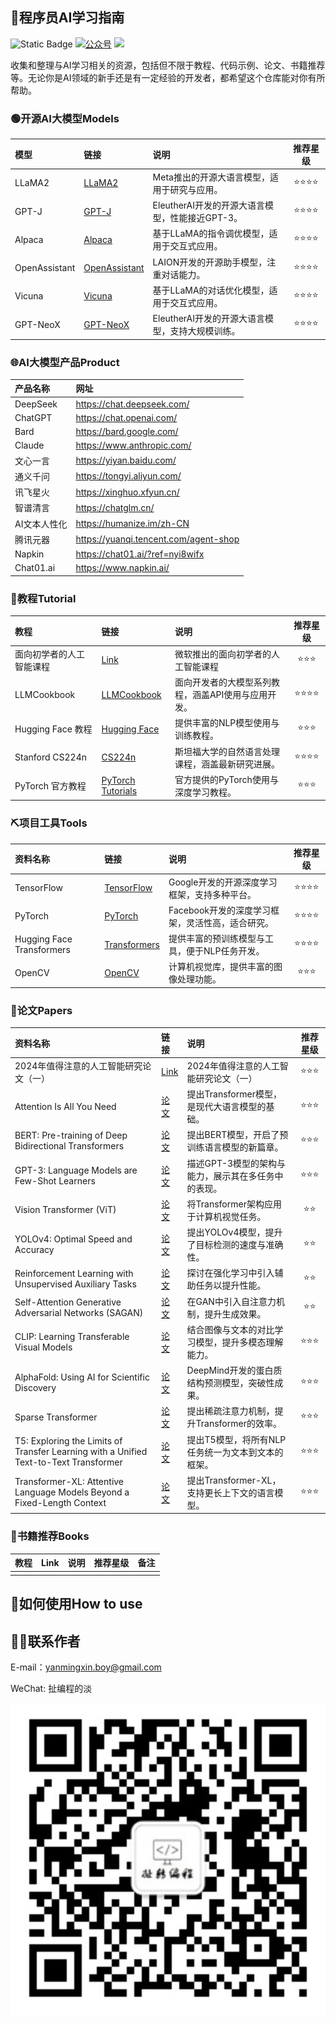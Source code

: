 ## 🚢程序员AI学习指南

![Static Badge](https://img.shields.io/badge/AI%20Learning-闫同学-8A2BE2)
<a href="https://github.com/ibarryyan/golang-tips-100/blob/master/img/wechat.jpg"><img src="https://img.shields.io/badge/%E5%85%AC%E4%BC%97%E5%8F%B7-%E6%89%AF%E7%BC%96%E7%A8%8B%E7%9A%84%E6%B7%A1-blue" alt="公众号"></a>
[![](https://img.shields.io/github/stars/ibarryyan/AI-learning.svg?style=flat)](https://github.com/ibarryyan/AI-learning/stargazers)

收集和整理与AI学习相关的资源，包括但不限于教程、代码示例、论文、书籍推荐等。无论你是AI领域的新手还是有一定经验的开发者，都希望这个仓库能对你有所帮助。

### 🟢开源AI大模型Models

| 模型            | 链接                                                          | 说明                              | 推荐星级 |
|:------------- |:----------------------------------------------------------- |:------------------------------- |:----:|
| LLaMA2        | [LLaMA2](https://github.com/facebookresearch/llama)         | Meta推出的开源大语言模型，适用于研究与应用。        | ⭐⭐⭐⭐ |
| GPT-J         | [GPT-J](https://github.com/kingoflolz/mesh-transformer-jax) | EleutherAI开发的开源大语言模型，性能接近GPT-3。 | ⭐⭐⭐⭐ |
| Alpaca        | [Alpaca](https://github.com/tatsu-lab/stanford_alpaca)      | 基于LLaMA的指令调优模型，适用于交互式应用。        | ⭐⭐⭐⭐ |
| OpenAssistant | [OpenAssistant](https://github.com/LAION-AI/Open-Assistant) | LAION开发的开源助手模型，注重对话能力。          | ⭐⭐⭐⭐ |
| Vicuna        | [Vicuna](https://github.com/lm-sys/FastChat)                | 基于LLaMA的对话优化模型，适用于交互式应用。        | ⭐⭐⭐⭐ |
| GPT-NeoX      | [GPT-NeoX](https://github.com/EleutherAI/gpt-neox)          | EleutherAI开发的开源大语言模型，支持大规模训练。   | ⭐⭐⭐⭐ |

### 🌐AI大模型产品Product

| 产品名称      | 网址                                    |
|:--------- |:------------------------------------- |
| DeepSeek  | https://chat.deepseek.com/            | 
| ChatGPT   | https://chat.openai.com/              | 
| Bard      | https://bard.google.com/              | 
| Claude    | https://www.anthropic.com/            | 
| 文心一言      | https://yiyan.baidu.com/              | 
| 通义千问      | https://tongyi.aliyun.com/            | 
| 讯飞星火      | https://xinghuo.xfyun.cn/             | 
| 智谱清言      | https://chatglm.cn/                   | 
| AI文本人性化   | https://humanize.im/zh-CN             | 
| 腾讯元器      | https://yuanqi.tencent.com/agent-shop |
| Napkin    | https://chat01.ai/?ref=nyi8wifx       |
| Chat01.ai | https://www.napkin.ai/                | 

### 🔦教程Tutorial

| 教程              | 链接                                                            | 说明                          | 推荐星级 |
|:--------------- |:------------------------------------------------------------- |:--------------------------- |:----:|
| 面向初学者的人工智能课程    | [Link](https://github.com/microsoft/AI-For-Beginners)         | 微软推出的面向初学者的人工智能课程           | ⭐⭐⭐  |
| LLMCookbook     | [LLMCookbook](https://github.com/datawhalechina/llm-cookbook) | 面向开发者的大模型系列教程，涵盖API使用与应用开发。 | ⭐⭐⭐⭐ |
| Hugging Face 教程 | [Hugging Face](https://huggingface.co/learn)                  | 提供丰富的NLP模型使用与训练教程。          | ⭐⭐⭐  |
| Stanford CS224n | [CS224n](http://web.stanford.edu/class/cs224n/)               | 斯坦福大学的自然语言处理课程，涵盖最新研究进展。    | ⭐⭐⭐⭐ |
| PyTorch 官方教程    | [PyTorch Tutorials](https://pytorch.org/tutorials/)           | 官方提供的PyTorch使用与深度学习教程。      | ⭐⭐⭐  |

### ⛏️项目工具Tools

| 资料名称                      | 链接                                                   | 说明                           | 推荐星级 |
|:------------------------- |:---------------------------------------------------- |:---------------------------- |:----:|
| TensorFlow                | [TensorFlow](https://www.tensorflow.org/)            | Google开发的开源深度学习框架，支持多种平台。    | ⭐⭐⭐⭐ |
| PyTorch                   | [PyTorch](https://pytorch.org/)                      | Facebook开发的深度学习框架，灵活性高，适合研究。 | ⭐⭐⭐⭐ |
| Hugging Face Transformers | [Transformers](https://huggingface.co/transformers/) | 提供丰富的预训练模型与工具，便于NLP任务开发。     | ⭐⭐⭐⭐ |
| OpenCV                    | [OpenCV](https://opencv.org/)                        | 计算机视觉库，提供丰富的图像处理功能。          | ⭐⭐⭐  |

### 📜论文Papers

| 资料名称                                                                                  | 链接                                                                             | 说明                             | 推荐星级 |
|:------------------------------------------------------------------------------------- |:------------------------------------------------------------------------------ |:------------------------------ |:----:|
| 2024年值得注意的人工智能研究论文（一）                                                                 | [Link](https://magazine.sebastianraschka.com/p/ai-research-papers-2024-part-1) | 2024年值得注意的人工智能研究论文（一）          | ⭐⭐⭐  |
| Attention Is All You Need                                                             | [论文](https://arxiv.org/abs/1706.03762)                                         | 提出Transformer模型，是现代大语言模型的基础。   | ⭐⭐⭐  |
| BERT: Pre-training of Deep Bidirectional Transformers                                 | [论文](https://arxiv.org/abs/1810.04805)                                         | 提出BERT模型，开启了预训练语言模型的新篇章。       | ⭐⭐⭐  |
| GPT-3: Language Models are Few-Shot Learners                                          | [论文](https://arxiv.org/abs/2005.14165)                                         | 描述GPT-3模型的架构与能力，展示其在多任务中的表现。   | ⭐⭐⭐  |
| Vision Transformer (ViT)                                                              | [论文](https://arxiv.org/abs/2010.11929)                                         | 将Transformer架构应用于计算机视觉任务。      | ⭐⭐   |
| YOLOv4: Optimal Speed and Accuracy                                                    | [论文](https://arxiv.org/abs/2004.10934)                                         | 提出YOLOv4模型，提升了目标检测的速度与准确性。     | ⭐⭐   |
| Reinforcement Learning with Unsupervised Auxiliary Tasks                              | [论文](https://arxiv.org/abs/1611.05397)                                         | 探讨在强化学习中引入辅助任务以提升性能。           | ⭐⭐   |
| Self-Attention Generative Adversarial Networks (SAGAN)                                | [论文](https://arxiv.org/abs/1805.08318)                                         | 在GAN中引入自注意力机制，提升生成效果。          | ⭐⭐   |
| CLIP: Learning Transferable Visual Models                                             | [论文](https://arxiv.org/abs/2103.00020)                                         | 结合图像与文本的对比学习模型，提升多模态理解能力。      | ⭐⭐⭐  |
| AlphaFold: Using AI for Scientific Discovery                                          | [论文](https://www.nature.com/articles/s41586-021-03819-2)                       | DeepMind开发的蛋白质结构预测模型，突破性成果。    | ⭐⭐⭐  |
| Sparse Transformer                                                                    | [论文](https://arxiv.org/abs/1904.10509)                                         | 提出稀疏注意力机制，提升Transformer的效率。    | ⭐⭐⭐  |
| T5: Exploring the Limits of Transfer Learning with a Unified Text-to-Text Transformer | [论文](https://arxiv.org/abs/1910.10683)                                         | 提出T5模型，将所有NLP任务统一为文本到文本的框架。    | ⭐⭐⭐  |
| Transformer-XL: Attentive Language Models Beyond a Fixed-Length Context               | [论文](https://arxiv.org/abs/1901.02860)                                         | 提出Transformer-XL，支持更长上下文的语言模型。 | ⭐⭐⭐  |

### 📖书籍推荐Books

| 教程  | Link | 说明  | 推荐星级 | 备注  |
| --- | ---- | --- | ---- | --- |
|     |      |     |   |     |

## 🤔如何使用How to use

## 😶‍🌫️联系作者

E-mail：yanmingxin.boy@gmail.com

WeChat: 扯编程的淡

![图片描述](assets/wx.png)
